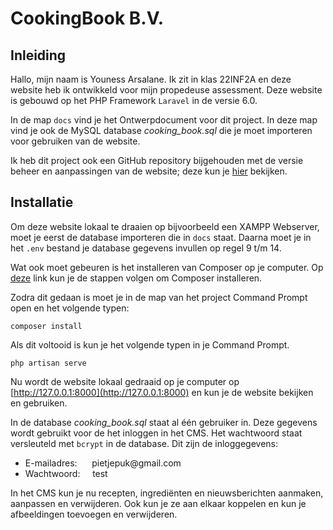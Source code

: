 # CookingBook B.V.

## Inleiding

Hallo, mijn naam is Youness Arsalane. Ik zit in klas 22INF2A en deze website heb ik ontwikkeld voor mijn propedeuse assessment. Deze website is gebouwd op het PHP Framework `Laravel` in de versie 6.0.

In de map `docs` vind je het Ontwerpdocument voor dit project. In deze map vind je ook de MySQL database _cooking_book.sql_ die je moet importeren voor gebruiken van de website.

Ik heb dit project ook een GitHub repository bijgehouden met de versie beheer en aanpassingen van de website; deze kun je [hier](https://github.com/youness-arsalane/cooking_book) bekijken.



## Installatie

Om deze website lokaal te draaien op bijvoorbeeld een XAMPP Webserver, moet je eerst de database importeren die in `docs` staat. Daarna moet je in het `.env` bestand je database gegevens invullen op regel 9 t/m 14.


Wat ook moet gebeuren is het installeren van Composer op je computer. Op [deze](https://getcomposer.org/download) link kun je de stappen volgen om Composer installeren.

Zodra dit gedaan is moet je in de map van het project Command Prompt open en het volgende typen:

    composer install

Als dit voltooid is kun je het volgende typen in je Command Prompt.

    php artisan serve

Nu wordt de website lokaal gedraaid op je computer op [http://127.0.0.1:8000](http://127.0.0.1:8000) en kun je de website bekijken en gebruiken.

In de database _cooking_book.sql_ staat al één gebruiker in. Deze gegevens wordt gebruikt voor de het inloggen in het CMS. Het wachtwoord staat versleuteld met `bcrypt` in de database. Dit zijn de inloggegevens:

<ul>
<li>E-mailadres:&nbsp;&nbsp;&nbsp;&nbsp;&nbsp;&nbsp;pietjepuk@gmail.com</li>
<li>Wachtwoord:&nbsp;&nbsp;&nbsp;&nbsp;&nbsp;test</li>
</ul>

In het CMS kun je nu recepten, ingrediënten en nieuwsberichten aanmaken, aanpassen en verwijderen. Ook kun je ze aan elkaar koppelen en kun je afbeeldingen toevoegen en verwijderen.
